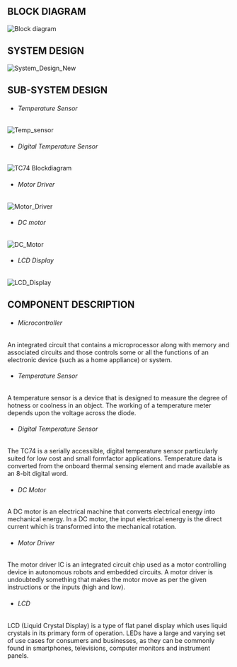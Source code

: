 
## **BLOCK DIAGRAM**

![Block diagram](https://user-images.githubusercontent.com/82401251/156115015-84153921-dd31-4c30-94d8-e386cb172375.jpg)



## **SYSTEM DESIGN**
![System_Design_New](https://user-images.githubusercontent.com/82401251/156115103-a55acbcb-4d22-4f0c-ab5b-c9da5be39a08.jpg)


## **SUB-SYSTEM DESIGN**

- ###### Temperature Sensor
![Temp_sensor](https://user-images.githubusercontent.com/82401251/155829430-69dfbdf4-8e18-479d-82a5-5890bdd63461.jpg)

- ###### Digital Temperature Sensor
![TC74 Blockdiagram](https://user-images.githubusercontent.com/82401251/156115223-d06eb693-a7f5-4ea3-aeb3-0b63d7616825.jpg)


- ###### Motor Driver
![Motor_Driver](https://user-images.githubusercontent.com/82401251/155829441-028f8f0d-8781-414c-803c-7326ae053076.jpg)

- ###### DC motor
![DC_Motor](https://user-images.githubusercontent.com/82401251/155829443-ef79445e-574d-4c23-baef-0e214194746f.jpg)

- ###### LCD Display
![LCD_Display](https://user-images.githubusercontent.com/82401251/155829447-29c77360-9d51-42b6-aefa-786347ccd581.jpg)




## **COMPONENT DESCRIPTION**

-  ###### Microcontroller
An integrated circuit that contains a microprocessor along with memory and associated circuits and those controls some or all the functions of an electronic device (such as a home appliance) or system.

-  ###### Temperature Sensor
A temperature sensor is a device that is designed to measure the degree of hotness or coolness in an object. The working of a temperature meter depends upon the voltage across the diode.

- ###### Digital Temperature Sensor
The TC74 is a serially accessible, digital temperature sensor particularly suited for low cost and small formfactor applications. Temperature data is converted from the onboard thermal sensing element and made available as an 8-bit digital word.

- ###### DC Motor
A DC motor is an electrical machine that converts electrical energy into mechanical energy. In a DC motor, the input electrical energy is the direct current which is transformed into the mechanical rotation.

- ###### Motor Driver
The motor driver IC is an integrated circuit chip used as a motor controlling device in autonomous robots and embedded circuits. A motor driver is undoubtedly something that makes the motor move as per the given instructions or the inputs (high and low).

- ###### LCD
LCD (Liquid Crystal Display) is a type of flat panel display which uses liquid crystals in its primary form of operation. LEDs have a large and varying set of use cases for consumers and businesses, as they can be commonly found in smartphones, televisions, computer monitors and instrument panels.